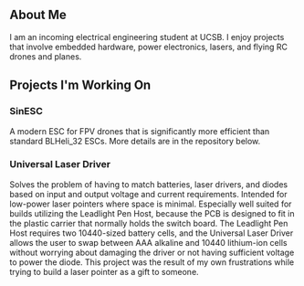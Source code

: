 ## About Me
I am an incoming electrical engineering student at UCSB. I enjoy projects that involve embedded hardware, power electronics, lasers, and flying RC drones and planes.

## Projects I'm Working On

### SinESC
A modern ESC for FPV drones that is significantly more efficient than standard BLHeli_32 ESCs. More details are in the repository below.

### Universal Laser Driver
Solves the problem of having to match batteries, laser drivers, and diodes based on input and output voltage and current requirements. Intended for low-power laser pointers where space is minimal. Especially well suited for builds utilizing the Leadlight Pen Host, because the PCB is designed to fit in the plastic carrier that normally holds the switch board. The Leadlight Pen Host requires two 10440-sized battery cells, and the Universal Laser Driver allows the user to swap between AAA alkaline and 10440 lithium-ion cells without worrying about damaging the driver or not having sufficient voltage to power the diode. This project was the result of my own frustrations while trying to build a laser pointer as a gift to someone.

